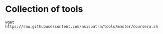 # Collection of tools


```
wget https://raw.githubusercontent.com/asispatra/tools/master/coursera.sh
```
